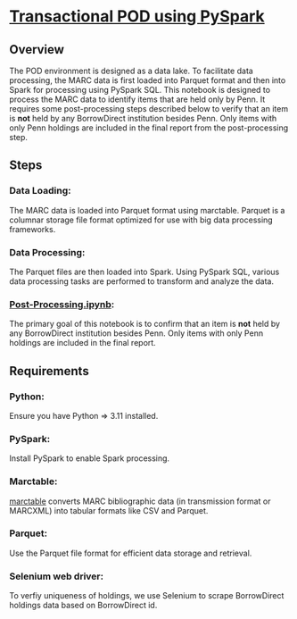 # [Transactional POD using PySpark](https://github.com/jimfhahn/pod-pyspark-notbook/blob/main/pod-processing.ipynb)

## Overview
The POD environment is designed as a data lake. To facilitate data processing, the MARC data is first loaded into Parquet format and then into Spark for processing using PySpark SQL. This notebook is designed to process the MARC data to identify items that are held only by Penn. It requires some post-processing steps described below to verify that an item is **not** held by any BorrowDirect institution besides Penn. Only items with only Penn holdings are included in the final report from the post-processing step.
## Steps
### Data Loading: 
The MARC data is loaded into Parquet format using marctable. Parquet is a columnar storage file format optimized for use with big data processing frameworks.
### Data Processing: 
The Parquet files are then loaded into Spark. Using PySpark SQL, various data processing tasks are performed to transform and analyze the data.
### [Post-Processing.ipynb](https://github.com/jimfhahn/pod-pyspark-notebook/blob/main/post-processing.ipynb):
The primary goal of this notebook is to confirm that an item is **not** held by any BorrowDirect institution besides Penn. Only items with only Penn holdings are included in the final report.
## Requirements
### Python: 
Ensure you have Python => 3.11 installed.
### PySpark: 
Install PySpark to enable Spark processing.
### Marctable:
[marctable](https://github.com/sul-dlss-labs/marctable) converts MARC bibliographic data (in transmission format or MARCXML) into tabular formats like CSV and Parquet. 
### Parquet: 
Use the Parquet file format for efficient data storage and retrieval.
### Selenium web driver:
To verfiy uniqueness of holdings, we use Selenium to scrape BorrowDirect holdings data based on BorrowDirect id.

